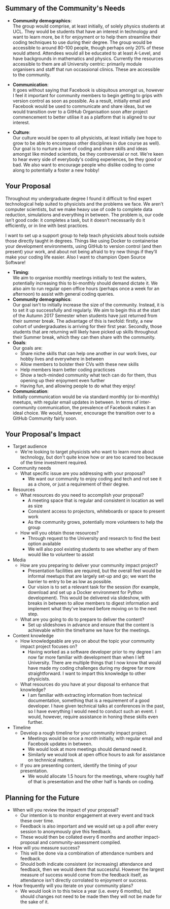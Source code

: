 ## Summary of the Community's Needs

- **Community demographics**:  
    The group would comprise, at least initially, of solely physics students at UCL. They would be students that have an interest in technology and want to learn more, be it for enjoyment or to help them streamline their coding techniques to use during their degree. The group would be accessible to around 80-100 people, though perhaps only 20% of these would attend. Attendees would all be educated to at least A-Level, and have backgrounds in mathematics and physics. Currently the resources accessible to them are all University centric: primarily module organisers and staff that run occassional clinics. These are accessible to the community.

- **Communication**:  
    It goes without saying that Facebook is ubiquitous amongst us, however I feel it important for community members to begin getting to grips with version control as soon as possible. As a result, initially email and Facebook would be used to communicate and share ideas, but we would transition over to a GitHub Organisation soon after project commencement to better utilise it as a platform that is aligned to our interest.
- **Culture**:  
    Our culture would be open to all physicists, at least initially (we hope to grow to be able to encompass other disciplines in due course as well). Our goal is to nurture a love of coding and share skills and ideas amongst like minded scientists, be they controversial or not. We're keen to hear every side of everybody's coding experiences, be they good or bad. We also want to encourage people who dislike coding to come along to potentially a foster a new hobby!


## Your Proposal  

Throughout my undergraduate degree I found it difficult to find expert technological help suited to physicists and the problems we face. We aren’t computer scientists, but we make heavy use of code to complete data reduction, simulations and everything in between. The problem is, our code isn’t good code: it completes a task, but it doesn’t necessarily do it efficiently, or in line with best practices. 

I want to set up a support group to help teach physicists about tools outside those directly taught in degrees. Things like using Docker to containerise your development environments, using GitHub to version control (and then present) your work, and about not being afraid to try new things if they’ll make your coding life easier. Also I want to champion Open Source Software!

- **Timing**:  
    We aim to organise monthly meetings initially to test the waters, potentially increasing this to bi-monthly should demand dictate it. We also aim to run regular open office hours (perhaps once a week for an afternoon) to assist with general coding queries.
- **Community demographics**:  
    Our goal isn't to initially increase the size of the community. Instead, it is to set it up successfully and regularly. We aim to begin this at the start of the Autumn 2017 Semester when students have just returned from their summer break. The advantage of this is twofold: firstly, a new cohort of undergraduates is arriving for their first year. Secondly, those students that are returning will likely have picked up skills throughout their Summer break, which they can then share with the community.
- **Goals**:  
    Our goals are:
    - Share niche skills that can help one another in our work lives, our hobby lives and everywhere in between
    - Allow members to bolster their CVs with these new skills
    - Help members learn better coding practicses
    - Show a tech-minded community what tech can do for them, thus opening up their enjoyment even further
    - Having fun, and allowing people to do what they enjoy!
- **Communication**:  
    Initially communication would be via standard monthly (or bi-monthly) meetups, with regular email updates in between. In terms of inter-community communication, the prevalence of Facebook makes it an ideal choice. We would, however, encourage the transition over to a GitHub Community fairly soon.


## Your Proposal's Impact


- Target audience
  - We're looking to target physicists who want to learn more about technology, but don't quite know how or are too scared too because of the time investment required.
- Community needs
  - What specific issue are you addressing with your proposal?  
    - We want our community to enjoy coding and tech and not see it as a chore, or just a requirement of their degree.
- Resources
  - What resources do you need to accomplish your proposal?  
    - A meeting space that is regular and consistent in location as well as size
    - Consistent access to projectors, whiteboards or space to present work
    - As the community grows, potentially more volunteers to help the group  
  - How will you obtain those resources?   
    - Through request to the University and research to find the best option available  
    - We will also pool existing students to see whether any of them would like to volunteer to assist  
- Media  
  - How are you preparing to deliver your community impact project?  
    - Presentation facilities are required, but the overall feel would be informal meetups that are largely set-up and go; we want the barrier to entry to be as low as possible.  
    - Our vision is to set a relevant task for the session (for example, download and set up a Docker environment for Python development). This would be delivered via slideshow, with breaks in between to allow members to digest information and implement what they've learned before moving on to the next step.  
  - What are you going to do to prepare to deliver the content?  
    - Set up slideshows in advance and ensure that the content is achievable within the timeframe we have for the meetings.  
- Content knowledge  
  - How knowledgeable are you on about the topic your community impact project focuses on?  
    - Having worked as a software developer prior to my degree I am now far more familiar with development than when I left University. There are multiple things that I now know that would have made my coding challenges during my degree far more straightforward. I want to impart this knowledge to other physicists.  
  - What resources do you have at your disposal to enhance that knowledge?  
    - I am familiar with extracting information from technical documentation, something that is a requirement of a good developer. I have given technical talks at conferences in the past, so I have everything I would need to conduct such an event. I would, however, require assistance in honing these skills even further.  
- Timeline
  - Develop a rough timeline for your community impact project.  
    - Meetings would be once a month initially, with regular email and Facebook updates in between.  
    - We would look at more meetings should demand need it.
    - Similarly we would look at open office hours to ask for assistance on technnical matters.  
  - If you are presenting content, identify the timing of your presentation.  
    - We would allocate 1.5 hours for the meetings, where roughly half of that is presentation and the other half is hands on coding.

## Planning for the Future

- When will you review the impact of your proposal?  
    - Our intention is to monitor engagement at every event and track these over time. 
    - Feedback is also important and we would set up a poll after every session to anonymously give this feedback.
    - These would then be collated every 6 months and another impact-proposal and community-assessment compiled.
- How will you measure success?
    - This will be done via a combination of attendance numbers and feedback.
    - Should both indicate consistent (or increasing) attendance and feedback, then we would deem that successful. However the largest measure of success would come from the feedback itself, as attendance isn't directly corrolated to enjoyment or success.
- How frequently will you iterate on your community plans?
    - We would look in to this twice a year (i.e. every 6 months), but should changes not need to be made then they will not be made for the sake of it.

